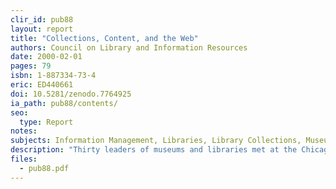 ```yaml
---
clir_id: pub88
layout: report
title: "Collections, Content, and the Web"
authors: Council on Library and Information Resources
date: 2000-02-01
pages: 79
isbn: 1-887334-73-4
eric: ED440661
doi: 10.5281/zenodo.7764925
ia_path: pub88/contents/
seo:
  type: Report
notes:
subjects: Information Management, Libraries, Library Collections, Museums, Nonprint Media, Online Systems, Technological Advancement, World Wide Web
description: "Thirty leaders of museums and libraries met at the Chicago Historical Society (October 5-7, 1999) to discuss common questions and concerns about digitization of collections and explore the ways that the World Wide Web is affecting their collection-based institutions. This report presents the papers, under the headings of “Technology,” “Audience,” and “Collections,” that were prepared in advance of the meeting and summaries, in each section, of the discussions they provoked. Following an introductory section by Abby Smith, papers include: “Mainstreaming Digitization into the Mission of Cultural Repositories” (Anne R. Kenney); “If You Build It and They Come, Will They Come Back?” (Katherine P. Spiess and Spencer R. Crew); “Library Collections Online” (Abby Smith); and “Museum Collections Online” (Bernard Reilly). The report ends with a concluding discussion and section outlining next steps. Appendices include a list of conference participants and a summary of the report, with tables and figures."
files:
  - pub88.pdf
---
```


